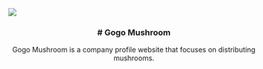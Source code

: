 <img align="center" src="https://gogomushroom.com/gogo/assets/img/headlogo.png">
<h3 align="center">
# Gogo Mushroom
</h3>
<p align="center">Gogo Mushroom is a company profile website that focuses on distributing mushrooms.</p>